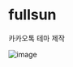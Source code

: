 # fullsun

카카오톡 테마 제작

![image](https://user-images.githubusercontent.com/55349655/147848326-128e641b-0a40-45cc-81a2-289cccb81d26.png)
